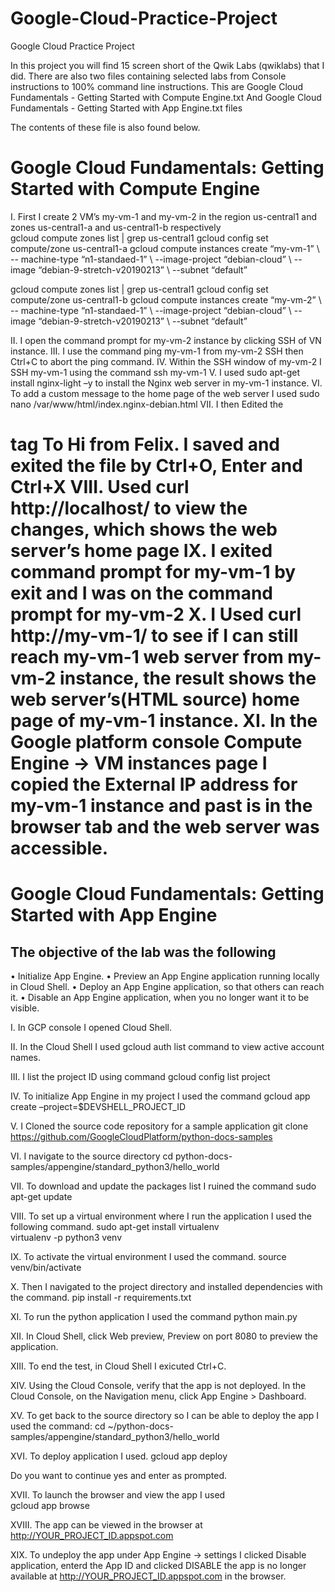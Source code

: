 # Google-Cloud-Practice-Project
Google Cloud Practice Project


In this project you will find 15 screen short of the Qwik Labs (qwiklabs) that I did.
There are also two files containing selected labs from Console instructions to 100% command line instructions.
This are Google Cloud Fundamentals - Getting Started with Compute Engine.txt 
And Google Cloud Fundamentals - Getting Started with App Engine.txt files

The contents of these file is also found below.




# Google Cloud Fundamentals: Getting Started with Compute Engine
I.	First I create 2 VM’s my-vm-1 and my-vm-2 in the region us-central1 and zones us-central1-a and us-central1-b respectively <br>
gcloud compute zones list | grep us-central1
gcloud config set compute/zone us-central1-a
gcloud compute  instances create “my-vm-1” \ -- machine-type “n1-standaed-1” \ --image-project “debian-cloud” \ --image “debian-9-stretch-v20190213” \ --subnet “default” 

gcloud compute zones list | grep us-central1
gcloud config set compute/zone us-central1-b 
gcloud compute  instances create “my-vm-2” \ -- machine-type “n1-standaed-1” \ --image-project “debian-cloud” \ --image “debian-9-stretch-v20190213” \ --subnet “default” 

II.	I open the command prompt for my-vm-2 instance by clicking SSH of VN instance.
III.	I use the command ping my-vm-1 from my-vm-2 SSH then Ctrl+C to abort the ping command.
IV.	Within the SSH window of my-vm-2 I SSH my-vm-1 using the command ssh my-vm-1
V.	I used sudo apt-get install nginx-light –y to install the Nginx web server in my-vm-1 instance.
VI.	To add a custom message to the home page of the web server I used sudo nano /var/www/html/index.nginx-debian.html
VII.	I then Edited the <h1> tag To Hi from Felix. I saved and exited the file by  Ctrl+O, Enter and Ctrl+X
VIII.	Used curl http://localhost/ to view the changes, which shows the web server’s home page
IX.	I exited command prompt for my-vm-1 by exit and I was on the command prompt for my-vm-2 
X.	I Used curl http://my-vm-1/ to see if I can still reach my-vm-1 web server from my-vm-2 instance, the result shows the web server’s(HTML source) home page of my-vm-1 instance.
XI.	In the Google platform console Compute Engine -> VM instances page I copied the External IP address for my-vm-1 instance and past is in the browser tab and the web server was accessible. 


# Google Cloud Fundamentals: Getting Started with App Engine

## The objective of the lab was the following
•	Initialize App Engine.
•	Preview an App Engine application running locally in Cloud Shell.
•	Deploy an App Engine application, so that others can reach it.
•	Disable an App Engine application, when you no longer want it to be visible.

I.	In GCP console I opened Cloud Shell.

II.	In the Cloud Shell I used gcloud auth list command to view active account names.

III.	I list the project ID using command gcloud config list project 

IV.	To initialize App Engine in my project I used the command                                                           gcloud app create –project=$DEVSHELL_PROJECT_ID

V.	I Cloned the source code repository for a sample application                                                               git clone https://github.com/GoogleCloudPlatform/python-docs-samples

VI.	I navigate to the source directory                                                                                                                cd python-docs-samples/appengine/standard_python3/hello_world

VII.	To download and update the packages list I ruined the command                                                 sudo apt-get update

VIII.	To set up a virtual environment where I run the application I used the following command.                                                           sudo apt-get install virtualenv                                
virtualenv -p python3 venv

IX.	To activate the virtual environment I used the command.
source venv/bin/activate

X.	Then I navigated to the project directory and installed dependencies with the command.
pip install  -r requirements.txt

XI.	To run the python application I used the command
python main.py

XII.	In Cloud Shell, click Web preview, Preview on port 8080 to preview the application.

XIII.	To end the test, in Cloud Shell I exicuted Ctrl+C.

XIV.	Using the Cloud Console, verify that the app is not deployed. In the Cloud Console, on the Navigation menu, click App Engine > Dashboard.

XV.	To get back to the source directory so I can be able to deploy the app I used the command:
cd ~/python-docs-samples/appengine/standard_python3/hello_world

XVI.	To deploy application I used.                                                                                                                gcloud app deploy 

Do you want to continue yes and enter as prompted.

XVII.	To launch the browser and view the app I used                                                                                  
gcloud app browse


XVIII.	The app can be viewed in the browser at                                     http://YOUR_PROJECT_ID.appspot.com

XIX.	To undeploy the app under App Engine -> settings I clicked Disable application, enterd the App ID and clicked DISABLE the app is no longer available at http://YOUR_PROJECT_ID.appspot.com in the browser.


